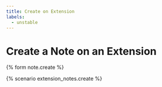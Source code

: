 ```yaml
---
title: Create on Extension
labels:
  - unstable
---
```


# Create a Note on an Extension

{% form note.create %}

{% scenario extension_notes.create %}
